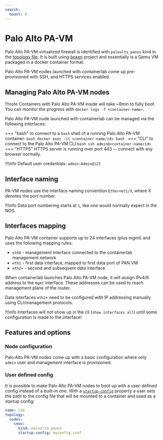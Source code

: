 ```yaml
---
search:
  boost: 4
---
```

# Palo Alto PA-VM

Palo Alto PA-VM virtualized firewall is identified with `paloalto_panos` kind in the [topology file](../topo-def-file.md). It is built using [boxen](https://github.com/carlmontanari/boxen/) project and essentially is a Qemu VM packaged in a docker container format.

Palo Alto PA-VM nodes launched with containerlab come up pre-provisioned with SSH, and HTTPS services enabled.

## Managing Palo Alto PA-VM nodes

!!!note
    Containers with Palo Alto PA-VM inside will take ~8min to fully boot.  
    You can monitor the progress with `docker logs -f <container-name>`.

Palo Alto PA-VM node launched with containerlab can be managed via the following interfaces:

=== "bash"
    to connect to a `bash` shell of a running Palo Alto PA-VM container:
    ```bash
    docker exec -it <container-name/id> bash
    ```
=== "CLI"
    to connect to the Palo Alto PA-VM CLI
    ```bash
    ssh admin@<container-name/id>
    ```
=== "HTTPS"
    HTTPS server is running over port 443 -- connect with any browser normally.

!!!info
    Default user credentials: `admin:Admin@123`

## Interface naming

PA-VM nodes use the interface naming convention `Ethernet1/X`, where X denotes the port number.

!!!info
    Data port numbering starts at `1`, like one would normally expect in the NOS.

## Interfaces mapping

Palo Alto PA-VM container supports up to 24 interfaces (plus mgmt) and uses the following mapping rules:

* `eth0` - management interface connected to the containerlab management network
* `eth1` - first data interface, mapped to first data port of PAN VM
* `eth2+` - second and subsequent data interface

When containerlab launches Palo Alto PA-VM node, it will assign IPv4/6 address to the `mgmt` interface. These addresses can be used to reach management plane of the router.

Data interfaces `eth1+` need to be configured with IP addressing manually using CLI/management protocols.

!!!info
    Interfaces will *not* show up in the cli (`show interfaces all`) until some configuration is made to the interface!

## Features and options

### Node configuration

Palo Alto PA-VM nodes come up with a basic configuration where only `admin` user and management interface is provisioned.

### User defined config

It is possible to make Palo Alto PA-VM nodes to boot up with a user-defined config instead of a built-in one. With a [`startup-config`](../nodes.md#startup-config) property a user sets the path to the config file that will be mounted to a container and used as a startup config:

```yaml
name: lab
topology:
  nodes:
    ceos:
      kind: paloalto_panos
      startup-config: myconfig.conf
```
